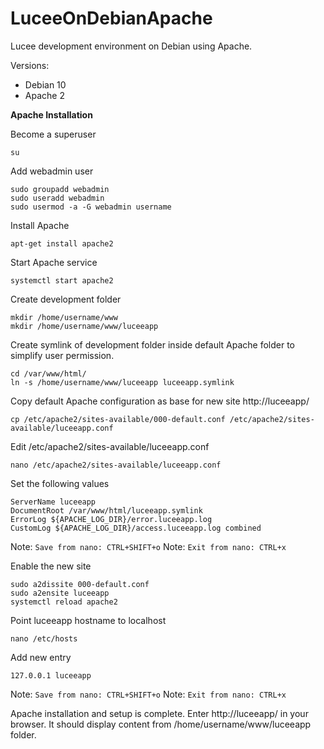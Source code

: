 # LuceeOnDebianApache
Lucee development environment on Debian using Apache.

Versions:
- Debian 10
- Apache 2

**Apache Installation**

Become a superuser
```
su
```

Add webadmin user
```
sudo groupadd webadmin
sudo useradd webadmin
sudo usermod -a -G webadmin username
```

Install Apache
```
apt-get install apache2
```

Start Apache service
```
systemctl start apache2
```

Create development folder
```
mkdir /home/username/www
mkdir /home/username/www/luceeapp
```

Create symlink of development folder inside default Apache folder to simplify user permission.
```
cd /var/www/html/
ln -s /home/username/www/luceeapp luceeapp.symlink
```

Copy default Apache configuration as base for new site http://luceeapp/
```
cp /etc/apache2/sites-available/000-default.conf /etc/apache2/sites-available/luceeapp.conf
```

Edit /etc/apache2/sites-available/luceeapp.conf
```
nano /etc/apache2/sites-available/luceeapp.conf
```

Set the following values
```
ServerName luceeapp
DocumentRoot /var/www/html/luceeapp.symlink
ErrorLog ${APACHE_LOG_DIR}/error.luceeapp.log
CustomLog ${APACHE_LOG_DIR}/access.luceeapp.log combined
```
Note: `Save from nano: CTRL+SHIFT+o`
Note: `Exit from nano: CTRL+x`

Enable the new site
```
sudo a2dissite 000-default.conf
sudo a2ensite luceeapp
systemctl reload apache2
```

Point luceeapp hostname to localhost
```
nano /etc/hosts
```
Add new entry
```
127.0.0.1 luceeapp
```
Note: `Save from nano: CTRL+SHIFT+o`
Note: `Exit from nano: CTRL+x`

Apache installation and setup is complete. Enter http://luceeapp/ in your browser. It should display content from /home/username/www/luceeapp folder.

